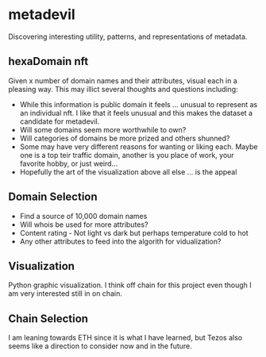 # metadevil
Discovering interesting utility, patterns, and representations of metadata.

## hexaDomain nft
Given x number of domain names and their attributes, visual each in a pleasing way. This may illict several thoughts and questions including:
- While this information is public domain it feels ... unusual to represent as an individual nft. I like that it feels unusual and this makes the dataset a candidate for metadevil.
- Will some domains seem more worthwhile to own?
- Will categories of domains be more prized and others shunned?
- Some may have very different reasons for wanting or liking each. Maybe one is a top teir traffic domain, another is you place of work, your favorite hobby, or just weird...
- Hopefully the art of the visualization above all else ... is the appeal

## Domain Selection
- Find a source of 10,000 domain names
- Will whois be used for more attributes?
- Content rating - Not light vs dark but perhaps temperature cold to hot
- Any other attributes to feed into the algorith for vidualization?

## Visualization
Python graphic visualization. I think off chain for this project even though I am very interested still in on chain.

## Chain Selection
I am leaning towards ETH since it is what I have learned, but Tezos also seems like a direction to consider now and in the future.

